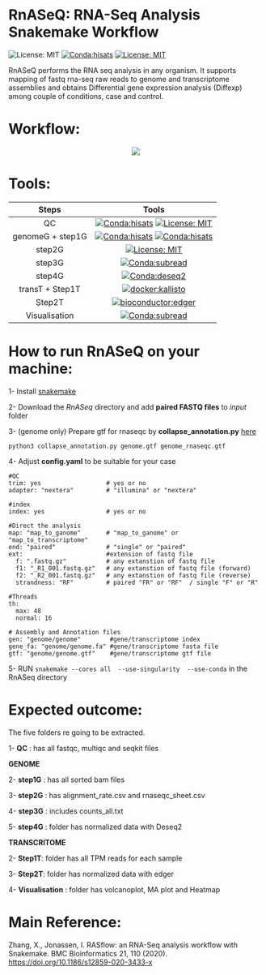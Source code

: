 # RnASeQ: RNA-Seq Analysis Snakemake Workflow
![License: MIT](https://img.shields.io/badge/ubuntu-20.04.3-green.svg)
[![Conda:hisats](https://img.shields.io/badge/snakemake-v7.14.0-green.svg)](https://snakemake.github.io/)
[![License: MIT](https://img.shields.io/badge/License-MIT-yellow.svg)](https://opensource.org/licenses/MIT)

RnASeQ performs the RNA seq analysis in any organism. It supports mapping of fastq rna-seq raw reads to genome and transcriptome assemblies and obtains Differential gene expression analysis (Diffexp) among couple of conditions, case and control.  


# Workflow:
<p align="center">
  <img  src="https://user-images.githubusercontent.com/66043140/194316017-7c48648b-0187-4462-836f-876b93fc9ae2.png">
  </p>


# Tools: 
| Steps | Tools|
| :---:   | :---:  |
| QC |[![Conda:hisats](https://img.shields.io/badge/docker--staphb-multiqc-blue.svg)](https://hub.docker.com/r/staphb/multiqc) [![License: MIT](https://img.shields.io/badge/docker--staphb-fastqc-blue.svg)](https://hub.docker.com/r/staphb/fastqc) |
| genomeG + step1G |[![Conda:hisats](https://img.shields.io/badge/docker--condaforge-mambaforge-blue.svg)](docker://condaforge/mambaforge) [![Conda:hisats](https://img.shields.io/badge/bioconda-Hisat2-important.svg)](https://anaconda.org/bioconda/hisat2)  |
| step2G |[![License: MIT](https://img.shields.io/badge/bioconda-rna--seqc-blue.svg)](https://anaconda.org/bioconda/rna-seqc) |
| step3G |[![Conda:subread](https://img.shields.io/badge/bioconda-subread-critical.svg)](https://anaconda.org/bioconda/subread) |
| step4G | [![Conda:deseq2](https://img.shields.io/badge/bioconductor-deseq2-important.svg)](https://anaconda.org/bioconda/bioconductor-deseq2) |
| transT + Step1T | [![docker:kallisto](https://img.shields.io/badge/docker-kallisto-important.svg)](https://hub.docker.com/r/zlskidmore/kallisto) |
| Step2T  | [![bioconductor:edger](https://img.shields.io/badge/bioconductor-edger-important.svg)](https://anaconda.org/bioconda/bioconductor-edger) |
| Visualisation | [![Conda:subread](https://img.shields.io/badge/conda--forge-r--ggplot2-important.svg)](https://anaconda.org/conda-forge/r-ggplot2)|


 
# How to run RnASeQ on your machine:
1- Install  <a href="https://snakemake.readthedocs.io/en/stable/getting_started/installation.html" target="_blank">snakemake </a>

2- Download the *RnASeq* directory and add **paired FASTQ files** to *input* folder

3- (genome only) Prepare gtf for rnaseqc by **collapse_annotation.py** <a href="https://raw.githubusercontent.com/broadinstitute/gtex-pipeline/master/gene_model/collapse_annotation.py" target="_blank">here </a>


``` python3 collapse_annotation.py genome.gtf genome_rnaseqc.gtf ``` 

4- Adjust **config.yaml** to be suitable for your case

```
#QC
trim: yes                  # yes or no
adapter: "nextera"         # "illumina" or "nextera"

#index
index: yes                 # yes or no

#Direct the analysis
map: "map_to_ganome"       # "map_to_ganome" or  "map_to_transcriptome"
end: "paired"              # "single" or "paired"
ext:                       #extension of fastq file
  f: ".fastq.gz"           # any extanstion of fastq file
  f1: "_R1_001.fastq.gz"   # any extanstion of fastq file (forward)
  f2: "_R2_001.fastq.gz"   # any extanstion of fastq file (reverse)
  strandness: "RF"         # paired "FR" or "RF"  / single "F" or "R"

#Threads
th:
  max: 48
  normal: 16

# Assembly and Annotation files
gen: "genome/genome"        #gene/transcriptome index
gene_fa: "genome/genome.fa" #gene/transcriptome fasta file
gtf: "genome/genome.gtf"    #gene/transcriptome gtf file
```
5-  RUN ``` snakemake --cores all  --use-singularity  --use-conda ``` in the RnASeq directory 

# Expected outcome:

The five folders re going to be extracted.

1- **QC** : has all fastqc, multiqc and seqkit files 

**GENOME**

2- **step1G** : has all sorted bam files

3- **step2G** : has alignment_rate.csv and rnaseqc_sheet.csv

4- **step3G** : includes counts_all.txt 

5- **step4G** : folder has normalized data with Deseq2

**TRANSCRITOME**

2- **Step1T**: folder has all TPM reads for each sample

3- **Step2T**: folder has normalized data with edger

4- **Visualisation** : folder has volcanoplot, MA plot and Heatmap

# Main Reference:

Zhang, X., Jonassen, I. RASflow: an RNA-Seq analysis workflow with Snakemake. BMC Bioinformatics 21, 110 (2020). https://doi.org/10.1186/s12859-020-3433-x
